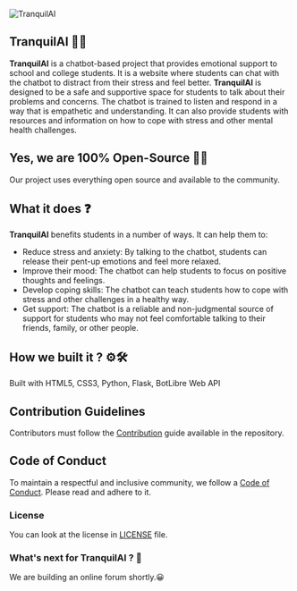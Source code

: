 ![TranquilAI](https://github.com/josewebdev2000/Charger-Hacks-2023-Group-Project/assets/94510566/acefd665-880c-4de8-aec8-a7dc879e942f)
## **TranquilAI** 🤖🧠
**TranquilAI** is a chatbot-based project that provides emotional support to school and college students. It is a website where students can chat with the chatbot to distract from their stress and feel better.
**TranquilAI** is designed to be a safe and supportive space for students to talk about their problems and concerns. The chatbot is trained to listen and respond in a way that is empathetic and understanding. It can also provide students with resources and information on how to cope with stress and other mental health challenges.

## Yes, we are **100% Open-Source** 🌟💯
Our project uses everything open source and available to the community.

## What it does ❓
**TranquilAI** benefits students in a number of ways. It can help them to:

- Reduce stress and anxiety: By talking to the chatbot, students can release their pent-up emotions and feel more relaxed.
- Improve their mood: The chatbot can help students to focus on positive thoughts and feelings.
- Develop coping skills: The chatbot can teach students how to cope with stress and other challenges in a healthy way.
- Get support: The chatbot is a reliable and non-judgmental source of support for students who may not feel comfortable talking to their friends, family, or other people.

## How we built it ? ⚙️🛠️
Built with HTML5, CSS3, Python, Flask, BotLibre Web API

## Contribution Guidelines 
Contributors must follow the [Contribution](.github/CONTRIBUTING.md) guide available in the repository.

## Code of Conduct

To maintain a respectful and inclusive community, we follow a [Code of Conduct](.github/CODE_OF_CONDUCT.md). Please read and adhere to it.

### License
You can look at the license in [LICENSE](.github/LICENSE.MD) file.

### What's next for TranquilAI ? 🤔
We are building an online forum shortly.😀

